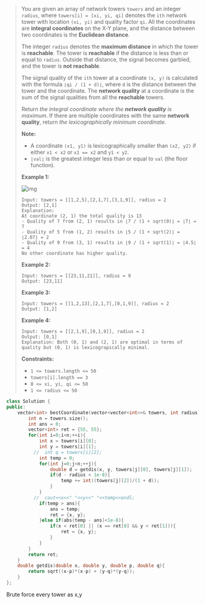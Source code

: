 > You are given an array of network towers `towers` and an integer `radius`, where `towers[i] = [xi, yi, qi]` denotes the `ith` network tower with location `(xi, yi)` and quality factor `qi`. All the coordinates are **integral coordinates** on the X-Y plane, and the distance between two coordinates is the **Euclidean distance**.
>
> The integer `radius` denotes the **maximum distance** in which the tower is **reachable**. The tower is **reachable** if the distance is less than or equal to `radius`. Outside that distance, the signal becomes garbled, and the tower is **not reachable**.
>
> The signal quality of the `ith` tower at a coordinate `(x, y)` is calculated with the formula `⌊qi / (1 + d)⌋`, where `d` is the distance between the tower and the coordinate. The **network quality** at a coordinate is the sum of the signal qualities from all the **reachable** towers.
>
> Return *the integral coordinate where the **network quality** is maximum*. If there are multiple coordinates with the same **network quality**, return *the lexicographically minimum coordinate*.
>
> **Note:**
>
> - A coordinate `(x1, y1)` is lexicographically smaller than `(x2, y2)` if either `x1 < x2` or `x1 == x2` and `y1 < y2`.
> - `⌊val⌋` is the greatest integer less than or equal to `val` (the floor function).
>
>  
>
> **Example 1:**
>
> ![img](https://tva1.sinaimg.cn/large/007S8ZIlly1gjtij8klxpj304w04wdfo.jpg)
>
> ```
> Input: towers = [[1,2,5],[2,1,7],[3,1,9]], radius = 2
> Output: [2,1]
> Explanation: 
> At coordinate (2, 1) the total quality is 13
> - Quality of 7 from (2, 1) results in ⌊7 / (1 + sqrt(0)⌋ = ⌊7⌋ = 7
> - Quality of 5 from (1, 2) results in ⌊5 / (1 + sqrt(2)⌋ = ⌊2.07⌋ = 2
> - Quality of 9 from (3, 1) results in ⌊9 / (1 + sqrt(1)⌋ = ⌊4.5⌋ = 4
> No other coordinate has higher quality.
> ```
>
> **Example 2:**
>
> ```
> Input: towers = [[23,11,21]], radius = 9
> Output: [23,11]
> ```
>
> **Example 3:**
>
> ```
> Input: towers = [[1,2,13],[2,1,7],[0,1,9]], radius = 2
> Output: [1,2]
> ```
>
> **Example 4:**
>
> ```
> Input: towers = [[2,1,9],[0,1,9]], radius = 2
> Output: [0,1]
> Explanation: Both (0, 1) and (2, 1) are optimal in terms of quality but (0, 1) is lexicograpically minimal.
> ```
>
>  
>
> **Constraints:**
>
> - `1 <= towers.length <= 50`
> - `towers[i].length == 3`
> - `0 <= xi, yi, qi <= 50`
> - `1 <= radius <= 50`

```cpp
class Solution {
public:
    vector<int> bestCoordinate(vector<vector<int>>& towers, int radius) {
        int n = towers.size();
        int ans = 0;
        vector<int> ret = {55, 55};
        for(int i=0;i<n;++i){
            int x = towers[i][0];
            int y = towers[i][1];
          //  int q = towers[i][2];
            int temp = 0;
            for(int j=0;j<n;++j){
                double d = getdis(x, y, towers[j][0], towers[j][1]);
                if(d - radius < 1e-8){
                    temp += int((towers[j][2])/(1 + d));
                }
            }
          //  cout<<x<<" "<<y<<" "<<temp<<endl;
            if(temp > ans){
                ans = temp;
                ret = {x, y};
            }else if(abs(temp - ans)<1e-8){
                if(x < ret[0] || (x == ret[0] && y < ret[1])){
                    ret = {x, y};
                }
            }
        }
        return ret;
    }
    double getdis(double x, double y, double p, double q){
        return sqrt((x-p)*(x-p) + (y-q)*(y-q));
    }
};
```

Brute force every tower as x,y
